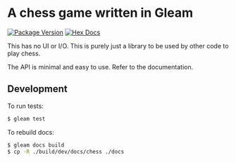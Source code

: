 # A chess game written in Gleam

[![Package Version](https://img.shields.io/hexpm/v/chess)](https://hex.pm/packages/chess)
[![Hex Docs](https://img.shields.io/badge/hex-docs-ffaff3)](https://hexdocs.pm/chess/)

This has no UI or I/O. This is purely just a library to be used by other code to play chess.

The API is minimal and easy to use. Refer to the documentation.

## Development

To run tests:

```sh
$ gleam test
```

To rebuild docs:

```sh
$ gleam docs build
$ cp -R ./build/dev/docs/chess ./docs
```
